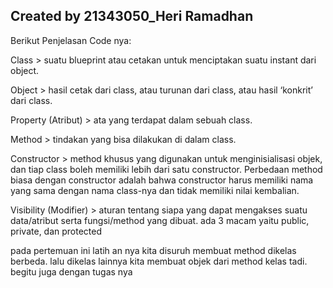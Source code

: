 ## Created by 21343050_Heri Ramadhan
Berikut Penjelasan Code nya: 

Class >  suatu blueprint atau cetakan untuk menciptakan suatu instant dari object.

Object >  hasil cetak dari class, atau turunan dari class, atau hasil ‘konkrit’ dari class.

Property (Atribut) >  ata yang terdapat dalam sebuah class.

Method >  tindakan yang bisa dilakukan di dalam class.

Constructor >  method khusus yang digunakan untuk menginisialisasi objek, dan tiap class boleh memiliki lebih dari satu constructor. Perbedaan method biasa dengan constructor adalah bahwa constructor harus memiliki nama yang sama dengan nama class-nya dan tidak memiliki nilai kembalian.

Visibility (Modifier) >  aturan tentang siapa yang dapat mengakses suatu data/atribut serta fungsi/method yang dibuat. ada 3 macam yaitu public, private, dan protected

pada pertemuan ini latih an nya kita disuruh membuat method dikelas berbeda. lalu dikelas lainnya kita membuat objek dari method kelas tadi. begitu juga dengan tugas nya
